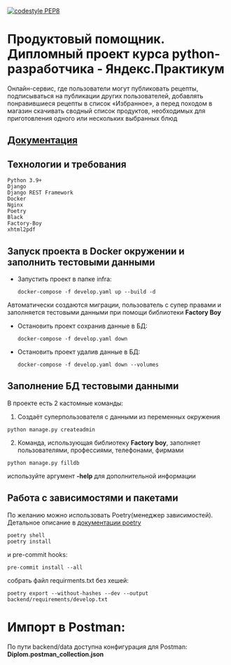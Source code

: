 [![codestyle PEP8](https://github.com/raikhert13/foodgram-project-react/actions/workflows/codestyle.yaml/badge.svg)](https://github.com/raikhert13/foodgram-project-react/actions/workflows/codestyle.yaml)
# Продуктовый помощник. Дипломный проект курса python-разработчика - Яндекс.Практикум
Онлайн-сервис, где пользователи могут публиковать рецепты, подписываться на публикации других пользователей, добавлять понравившиеся рецепты в список «Избранное», а перед походом в магазин скачивать сводный список продуктов, необходимых для приготовления одного или нескольких выбранных блюд

## [ Документация ](http://localhost/foodgram/docs/redoc.html)

## Технологии и требования
```
Python 3.9+
Django
Django REST Framework
Docker
Nginx
Poetry
Black
Factory-Boy
xhtml2pdf
```


## Запуск проекта в Docker окружении и заполнить тестовыми данными
- Запустить проект в папке infra:
    ```shell
    docker-compose -f develop.yaml up --build -d
     ```
 Автоматически создаются миграции, пользователь с супер правами и заполняется тестовыми данными при помощи библиотеки **Factory Boy**


- Остановить проект сохранив данные в БД:
    ```shell
    docker-compose -f develop.yaml down
    ```
- Остановить проект удалив данные в БД:
    ```shell
    docker-compose -f develop.yaml down --volumes
    ```

## Заполнение БД тестовыми данными
В проекте есть 2 кастомные команды:
1. Создаёт суперпользователя с данными из переменных окружения
```
python manage.py createadmin
```
2. Команда, использующая библиотеку **Factory boy**, заполняет пользователями, профессиями, телефонами, фирмами
```
python manage.py filldb
```
используйте аргумент **-help** для дополнительной информации

## Работа с зависимостями и пакетами
По желанию можно использовать Poetry(менеджер зависимостей).
Детальное описание в [документации poetry](https://python-poetry.org/docs/cli/)
```shell
poetry shell
poetry install
```

и pre-commit hooks:
```
pre-commit install --all
```

собрать файл requirments.txt без хешей:
```shell
poetry export --without-hashes --dev --output backend/requirements/develop.txt
```

# Импорт в Postman:
По пути backend/data доступна конфигурация для Postman: **Diplom.postman_collection.json**
